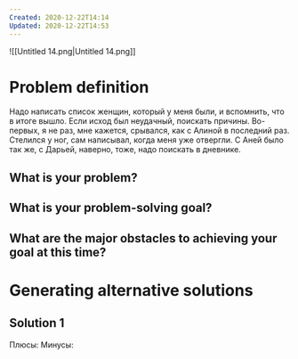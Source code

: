 ```yaml
---
Created: 2020-12-22T14:14
Updated: 2020-12-22T14:53
---
```

  
![[Untitled 14.png|Untitled 14.png]]
  
# Problem definition
Надо написать список женщин, который у меня были, и вспомнить, что в итоге вышло. Если исход был неудачный, поискать причины.
Во-первых, я не раз, мне кажется, срывался, как с Алиной в последний раз. Стелился у ног, сам написывал, когда меня уже отвергли. С Аней было так же, с Дарьей, наверно, тоже, надо поискать в дневнике.
## What is your problem?
## What is your problem-solving goal?
## What are the major obstacles to achieving your goal at this time?
# Generating alternative solutions
## Solution 1
Плюсы:
Минусы: